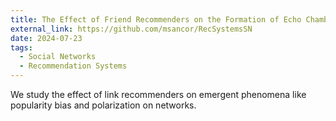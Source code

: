 ```yaml
---
title: The Effect of Friend Recommenders on the Formation of Echo Chambers and Polarization in Social Networks
external_link: https://github.com/msancor/RecSystemsSN
date: 2024-07-23
tags:
  - Social Networks
  - Recommendation Systems
---
```


We study the effect of link recommenders on emergent phenomena like popularity bias and polarization on networks.

<!--more-->
